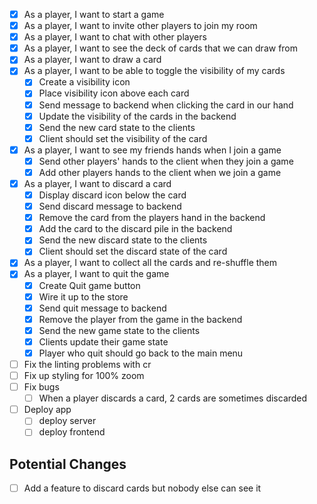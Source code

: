 - [x] As a player, I want to start a game
- [x] As a player, I want to invite other players to join my room
- [x] As a player, I want to chat with other players
- [x] As a player, I want to see the deck of cards that we can draw from
- [x] As a player, I want to draw a card
- [x] As a player, I want to be able to toggle the visibility of my cards
  - [x] Create a visibility icon
  - [x] Place visibility icon above each card
  - [x] Send message to backend when clicking the card in our hand
  - [x] Update the visibility of the cards in the backend
  - [x] Send the new card state to the clients
  - [x] Client should set the visibility of the card
- [x] As a player, I want to see my friends hands when I join a game
  - [x] Send other players' hands to the client when they join a game
  - [x] Add other players hands to the client when we join a game
- [x] As a player, I want to discard a card
  - [x] Display discard icon below the card
  - [x] Send discard message to backend
  - [x] Remove the card from the players hand in the backend
  - [x] Add the card to the discard pile in the backend
  - [x] Send the new discard state to the clients
  - [x] Client should set the discard state of the card
- [x] As a player, I want to collect all the cards and re-shuffle them
- [x] As a player, I want to quit the game
  - [x] Create Quit game button
  - [x] Wire it up to the store
  - [x] Send quit message to backend
  - [x] Remove the player from the game in the backend
  - [x] Send the new game state to the clients
  - [x] Clients update their game state
  - [x] Player who quit should go back to the main menu
- [ ] Fix the linting problems with cr
- [ ] Fix up styling for 100% zoom
- [ ] Fix bugs
  - [ ] When a player discards a card, 2 cards are sometimes discarded
- [ ] Deploy app
  - [ ] deploy server
  - [ ] deploy frontend

## Potential Changes

- [ ] Add a feature to discard cards but nobody else can see it
